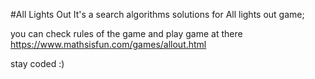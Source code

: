 #All Lights Out
It's a search algorithms solutions for All lights out game;

you can check rules of the game and play game at there https://www.mathsisfun.com/games/allout.html

stay coded :)
